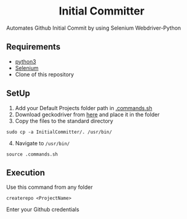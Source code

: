 <h1 align=center>Initial Committer</h1>

Automates Github Initial Commit by using Selenium Webdriver-Python
## Requirements
- [python3](https://www.python.org/downloads/)
- [Selenium](https://www.selenium.dev/selenium/docs/api/py/)
- Clone of this repository

## SetUp

1. Add your Default Projects folder path in [.commands.sh](https://github.com/sooryaprakash31/InitialCommitter/blob/master/.commands.sh#L8) 
2. Download geckodriver from [here](https://github.com/mozilla/geckodriver/releases) and place it in the folder
3. Copy the files to the standard directory <br />
  ```
  sudo cp -a InitialCommitter/. /usr/bin/
  ```
4. Navigate to `/usr/bin/`
  ```
  source .commands.sh
  ```
## Execution <br />
Use this command from any folder
```
createrepo <ProjectName>
```
Enter your Github credentials <br />

